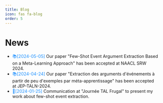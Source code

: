 ```yaml
---
title: Blog
icon: fas fa-blog
order: 5
---
```


<div class="news">
  <h1>News</h1>
  <ul>
    <li><span style="color: #1E90FF;"> 📚[2024-05-05] </span> Our paper "Few-Shot Event Argument Extraction Based on a Meta-Learning Approach" has been accepted at NAACL SRW 2024.
    <li><span style="color: #1E90FF;"> 📚[2024-04-24] </span> Our paper "Extraction des arguments d'événements à partir de peu d'exemples par méta-apprentissage" has been accepted at JEP-TALN-2024.</li>
    <li><span style="color: #1E90FF;"> 📣[2024-01-25] </span> Communication at "Journée TAL Frugal" to present my work about few-shot event extraction.</li>